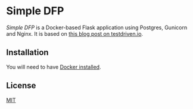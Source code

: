 # Simple DFP

_Simple DFP_ is a Docker-based Flask application using Postgres, Gunicorn and Nginx. It is based on [this blog post on testdriven.io](https://testdriven.io/blog/dockerizing-flask-with-postgres-gunicorn-and-nginx/).

## Installation

You will need to have [Docker installed](https://docs.docker.com/docker-for-windows/install/).

## License

[MIT](https://choosealicense.com/licenses/mit/)
